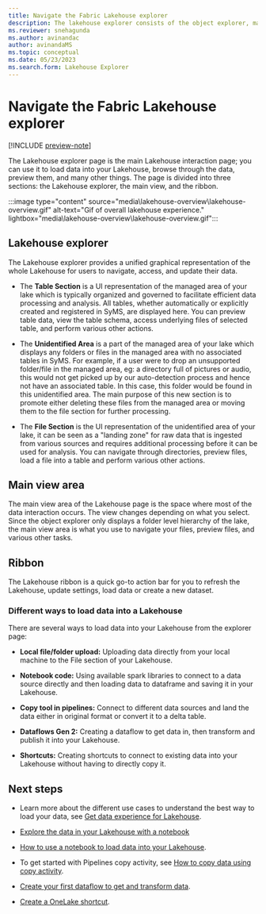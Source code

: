 ```yaml
---
title: Navigate the Fabric Lakehouse explorer
description: The lakehouse explorer consists of the object explorer, main view, and ribbon. Use it to load data into your lakehouse, and then browse and preview your data.
ms.reviewer: snehagunda
ms.author: avinandac
author: avinandaMS
ms.topic: conceptual
ms.date: 05/23/2023
ms.search.form: Lakehouse Explorer
---
```


# Navigate the Fabric Lakehouse explorer

[!INCLUDE [preview-note](../includes/preview-note.md)]

The Lakehouse explorer page is the main Lakehouse interaction page; you can use it to load data into your Lakehouse, browse through the data, preview them, and many other things. The page is divided into three sections: the Lakehouse explorer, the main view, and the ribbon.

   :::image type="content" source="media\lakehouse-overview\lakehouse-overview.gif" alt-text="Gif of overall lakehouse experience." lightbox="media\lakehouse-overview\lakehouse-overview.gif":::


## Lakehouse explorer

The Lakehouse explorer provides a unified graphical representation of the whole Lakehouse for users to navigate, access, and update their data.

- The **Table Section** is a UI representation of the managed area of your lake which is typically organized and governed to facilitate efficient data processing and analysis. All tables, whether automatically or explicitly created and registered in SyMS, are displayed here. You can preview table data, view the table schema, access underlying files of selected table, and perform various other actions.

- The **Unidentified Area** is a part of the managed area of your lake which displays any folders or files in the managed area with no associated tables in SyMS. For example, if a user were to drop an unsupported folder/file in the managed area, eg: a directory full of pictures or audio, this would not get picked up by our auto-detection process and hence not have an associated table. In this case, this folder would be found in this unidentified area. The main purpose of this new section is to promote either deleting these files from the managed area or moving them to the file section for further processing.

- The **File Section** is the UI representation of the unidentified area of your lake, it can be seen as a "landing zone" for raw data that is ingested from various sources and requires additional processing before it can be used for analysis. You can navigate through directories, preview files, load a file into a table and perform various other actions.


## Main view area

The main view area of the Lakehouse page is the space where most of the data interaction occurs. The view changes depending on what you select. Since the object explorer only displays a folder level hierarchy of the lake, the main view area is what you use to navigate your files, preview files, and various other tasks.


## Ribbon

The Lakehouse ribbon is a quick go-to action bar for you to refresh the Lakehouse, update settings, load data or create a new dataset.


### Different ways to load data into a Lakehouse

There are several ways to load data into your Lakehouse from the explorer page:

- **Local file/folder upload:** Uploading data directly from your local machine to the File section of your Lakehouse.

- **Notebook code:** Using available spark libraries to connect to a data source directly and then loading data to dataframe and saving it in your Lakehouse.

- **Copy tool in pipelines:** Connect to different data sources and land the data either in original format or convert it to a delta table.

- **Dataflows Gen 2:** Creating a dataflow to get data in, then transform and publish it into your Lakehouse.

- **Shortcuts:** Creating shortcuts to connect to existing data into your Lakehouse without having to directly copy it.

## Next steps

- Learn more about the different use cases to understand the best way to load your data, see [Get data experience for Lakehouse](load-data-lakehouse.md).

- [Explore the data in your Lakehouse with a notebook](lakehouse-notebook-explore.md)

- [How to use a notebook to load data into your Lakehouse](lakehouse-notebook-load-data.md).

- To get started with Pipelines copy activity, see [How to copy data using copy activity](..\data-factory\copy-data-activity.md).

- [Create your first dataflow to get and transform data](../data-factory/create-first-dataflow-gen2.md).

- [Create a OneLake shortcut](../real-time-analytics/onelake-shortcut.md).

